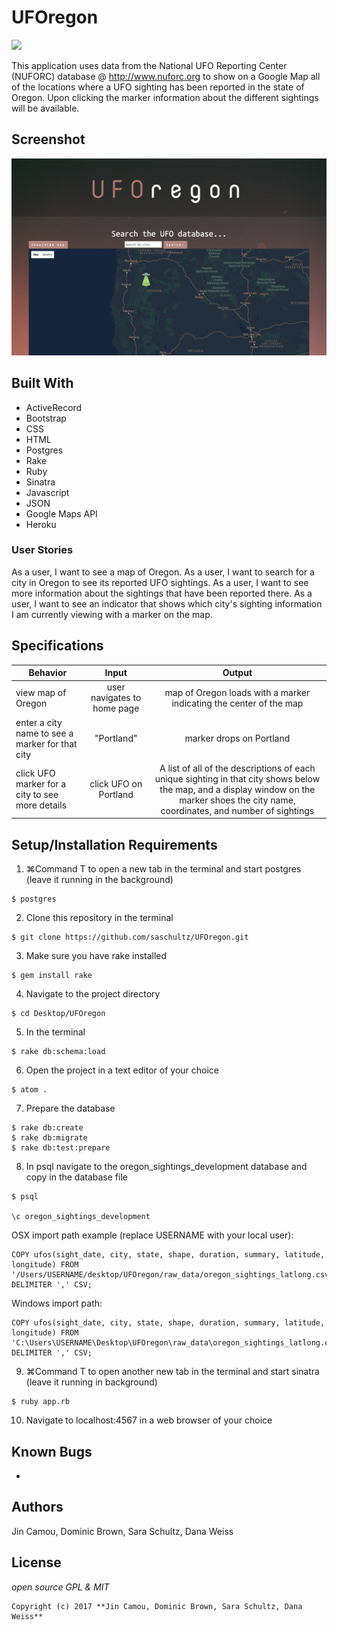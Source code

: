 # UFOregon
![](https://media.giphy.com/media/VbmYpyiGXt2AU/giphy.gif)

This application uses data from the National UFO Reporting Center (NUFORC) database @ http://www.nuforc.org to show on a Google Map all of the locations where a UFO sighting has been reported in the state of Oregon. Upon clicking the marker information about the different sightings will be available.

## Screenshot

![screenshot](public/img/screen_shot.png)

## Built With

* ActiveRecord
* Bootstrap
* CSS
* HTML
* Postgres
* Rake
* Ruby
* Sinatra
* Javascript
* JSON
* Google Maps API
* Heroku

### User Stories

As a user, I want to see a map of Oregon.
As a user, I want to search for a city in Oregon to see its reported UFO sightings.
As a user, I want to see more information about the sightings that have been reported there.
As a user, I want to see an indicator that shows which city's sighting information I am currently viewing with a marker on the map.

## Specifications

| Behavior | Input | Output |
|----------|:-----:|:------:|
| view map of Oregon  | user navigates to home page | map of Oregon loads with a marker indicating the center of the map |
| enter a city name to see a marker for that city | "Portland" | marker drops on Portland |
| click UFO marker for a city to see more details | click UFO on Portland | A list of all of the descriptions of each unique sighting in that city shows below the map, and a display window on the marker shoes the city name, coordinates, and number of sightings |

## Setup/Installation Requirements
1. ⌘Command T to open a new tab in the terminal and start postgres (leave it running in the background)
```
$ postgres
```
2. Clone this repository in the terminal
```
$ git clone https://github.com/saschultz/UFOregon.git
```
3. Make sure you have rake installed
```
$ gem install rake
```
4. Navigate to the project directory
```
$ cd Desktop/UFOregon
```
5. In the terminal
```
$ rake db:schema:load
```
6. Open the project in a text editor of your choice
```
$ atom .
```
7. Prepare the database
```
$ rake db:create
$ rake db:migrate
$ rake db:test:prepare
```
8. In psql navigate to the oregon_sightings_development database and copy in the database file
```
$ psql

\c oregon_sightings_development
```
OSX import path example (replace USERNAME with your local user):
```
COPY ufos(sight_date, city, state, shape, duration, summary, latitude, longitude) FROM '/Users/USERNAME/desktop/UFOregon/raw_data/oregon_sightings_latlong.csv' DELIMITER ',' CSV;
```
Windows import path:
```
COPY ufos(sight_date, city, state, shape, duration, summary, latitude, longitude) FROM 'C:\Users\USERNAME\Desktop\UFOregon\raw_data\oregon_sightings_latlong.csv' DELIMITER ',' CSV;
```
9. ⌘Command T to open another new tab in the terminal and start sinatra (leave it running in background)
```
$ ruby app.rb
```
10. Navigate to localhost:4567 in a web browser of your choice

## Known Bugs
*

## Authors

Jin Camou, Dominic Brown, Sara Schultz, Dana Weiss

## License

*open source GPL & MIT*

```
Copyright (c) 2017 **Jin Camou, Dominic Brown, Sara Schultz, Dana Weiss**
```
